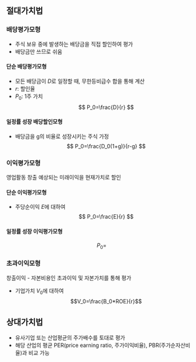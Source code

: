 ## 절대가치법
### 배당평가모형
- 주식 보유 중에 발생하는 배당금을 직접 할인하여 평가
- 배당금만 쓰므로 쉬움
#### 단순 배당평가모형
- 모든 배당금이 $D$로 일정할 때, 무한등비급수 합을 통해 계산
- $r$: 할인율
- $P_0$: 1주 가치
		$$
		P_0=\frac{D}{r}
		$$
#### 일정률 성장 배당할인모형
- 배당금을 g의 비율로 성장시키는 주식 가정
$$
P_0=\frac{D_0(1+g)}{r-g}
$$
### 이익평가모형
영업활동 창출 예상되는 미래이익을 현재가치로 할인
#### 단순 이익평가모형
- 주당순이익 $E$에 대하여
$$
P_0=\frac{E}{r}
$$
#### 일정률 성장 이익평가모형
$$
P_0=
$$
### 초과이익모형
창출이익 - 자본비용인 초과이익 및 자본가치를 통해 평가
- 기업가치 $V_0$에 대하여
$$V_0=\frac{B_0*ROE}{r}$$
## 상대가치법
- 유사기업 또는 산업평균의 주가배수를 토대로 평가
- 해당 산업의 평균 PER(price earning ratio, 주가이익비율), PBR(주가순자산비율)과 비교 가능
















